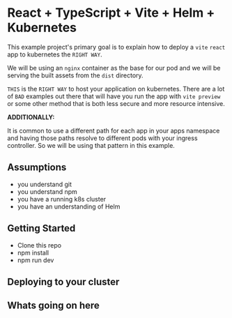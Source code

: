 # React + TypeScript + Vite + Helm + Kubernetes

This example project's primary goal is to explain how to deploy a `vite` `react` app to kubernetes the `RIGHT WAY`.

We will be using an `nginx` container as the base for our pod and we will be serving the built assets from the `dist` directory.

`THIS` is the `RIGHT WAY` to host your application on kubernetes. There are a lot of `BAD` examples out there that will have you run the app with `vite preview` or some other method that is both less secure and more resource intensive.

**ADDITIONALLY:**

It is common to use a different path for each app in your apps namespace and having those paths resolve to different pods with your ingress controller. So we will be using that pattern in this example.

## Assumptions
- you understand git
- you understand npm
- you have a running k8s cluster
- you have an understanding of Helm

## Getting Started
- Clone this repo
- npm install
- npm run dev

## Deploying to your cluster

## Whats going on here